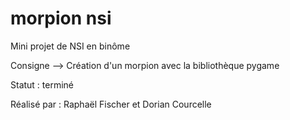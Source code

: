 # morpion nsi

Mini projet de NSI en binôme

Consigne --> Création d'un morpion avec la bibliothèque pygame

Statut : terminé

Réalisé par : Raphaël Fischer et Dorian Courcelle
 
